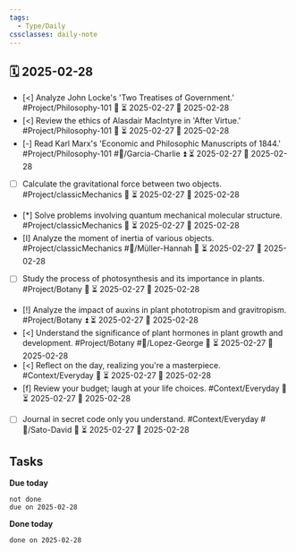 ```yaml
---
tags:
  - Type/Daily
cssclasses: daily-note
---
```


## 🗓️ 2025-02-28

- [<] Analyze John Locke's 'Two Treatises of Government.' #Project/Philosophy-101 🔼 ⏳ 2025-02-27 📅 2025-02-28
- [<] Review the ethics of Alasdair MacIntyre in 'After Virtue.' #Project/Philosophy-101 🔼 ⏳ 2025-02-27 📅 2025-02-28
- [-] Read Karl Marx's 'Economic and Philosophic Manuscripts of 1844.' #Project/Philosophy-101 #👤/Garcia-Charlie ⏫ ⏳ 2025-02-27 📅 2025-02-28
- [ ] Calculate the gravitational force between two objects. #Project/classicMechanics 🔼 ⏳ 2025-02-27 📅 2025-02-28
- [*] Solve problems involving quantum mechanical molecular structure. #Project/classicMechanics 🔽 ⏳ 2025-02-27 📅 2025-02-28
- [I] Analyze the moment of inertia of various objects. #Project/classicMechanics #👤/Müller-Hannah 🔽 ⏳ 2025-02-27 📅 2025-02-28
- [ ] Study the process of photosynthesis and its importance in plants. #Project/Botany 🔼 ⏳ 2025-02-27 📅 2025-02-28
- [!] Analyze the impact of auxins in plant phototropism and gravitropism. #Project/Botany ⏫ ⏳ 2025-02-27 📅 2025-02-28
- [<] Understand the significance of plant hormones in plant growth and development. #Project/Botany #👤/Lopez-George 🔽 ⏳ 2025-02-27 📅 2025-02-28
- [<] Reflect on the day, realizing you're a masterpiece. #Context/Everyday 🔺 ⏳ 2025-02-27 📅 2025-02-28
- [f] Review your budget; laugh at your life choices. #Context/Everyday 🔺 ⏳ 2025-02-27 📅 2025-02-28
- [ ] Journal in secret code only you understand. #Context/Everyday #👤/Sato-David 🔺 ⏳ 2025-02-27 📅 2025-02-28

## Tasks

**Due today**

```tasks
not done
due on 2025-02-28
```

**Done today**

```tasks
done on 2025-02-28
```
            
